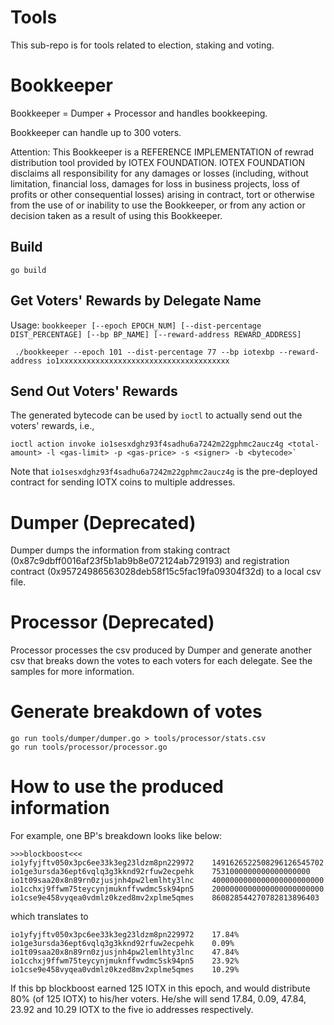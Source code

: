# Tools
This sub-repo is for tools related to election, staking and voting.

# Bookkeeper
Bookkeeper = Dumper + Processor and handles bookkeeping.

Bookkeeper can handle up to 300 voters.

Attention: 
This Bookkeeper is a REFERENCE IMPLEMENTATION of rewrad distribution tool provided by IOTEX FOUNDATION. IOTEX FOUNDATION disclaims all responsibility for any damages or losses (including, without limitation, financial loss, damages for loss in business projects, loss of profits or other consequential losses) arising in contract, tort or otherwise from the use of or inability to use the Bookkeeper, or from any action or decision taken as a result of using this Bookkeeper.


## Build
```
go build
```

## Get Voters' Rewards by Delegate Name 
Usage: `bookkeeper [--epoch EPOCH_NUM] [--dist-percentage DIST_PERCENTAGE] [--bp BP_NAME] [--reward-address REWARD_ADDRESS]`

```
 ./bookkeeper --epoch 101 --dist-percentage 77 --bp iotexbp --reward-address io1xxxxxxxxxxxxxxxxxxxxxxxxxxxxxxxxxxxxxx
```
## Send Out Voters' Rewards
The generated bytecode can be used by `ioctl` to actually send out the voters' rewards, i.e.,
```
ioctl action invoke io1sesxdghz93f4sadhu6a7242m22gphmc2aucz4g <total-amount> -l <gas-limit> -p <gas-price> -s <signer> -b <bytecode>`
```

Note that `io1sesxdghz93f4sadhu6a7242m22gphmc2aucz4g` is the pre-deployed contract for sending IOTX coins to multiple addresses.

# Dumper (Deprecated)
Dumper dumps the information from staking contract (0x87c9dbff0016af23f5b1ab9b8e072124ab729193) and registration contract (0x95724986563028deb58f15c5fac19fa09304f32d) to a local csv file.

# Processor (Deprecated)
Processor processes the csv produced by Dumper and generate another csv that breaks down the votes to each voters for each delegate. See the samples for more information.

# Generate breakdown of votes
```
go run tools/dumper/dumper.go > tools/processor/stats.csv
go run tools/processor/processor.go
```
# How to use the produced information

For example, one BP's breakdown looks like below:
```
>>>blockboost<<<
io1yfyjftv050x3pc6ee33k3eg23ldzm8pn229972    1491626522508296126545702
io1ge3ursda36ept6vqlq3g3kknd92rfuw2ecpehk    7531000000000000000000
io1t09saa20x8n89rn0zjusjnh4pw2lemlhty3lnc    4000000000000000000000000
io1cchxj9ffwm75teycynjmuknffvwdmc5sk94pn5    2000000000000000000000000
io1cse9e458vyqea0vdmlz0kzed8mv2xplme5qmes    860828544270782813896403
```
which translates to
```
io1yfyjftv050x3pc6ee33k3eg23ldzm8pn229972    17.84%
io1ge3ursda36ept6vqlq3g3kknd92rfuw2ecpehk    0.09%
io1t09saa20x8n89rn0zjusjnh4pw2lemlhty3lnc    47.84%
io1cchxj9ffwm75teycynjmuknffvwdmc5sk94pn5    23.92%
io1cse9e458vyqea0vdmlz0kzed8mv2xplme5qmes    10.29%
```

If this bp blockboost earned 125 IOTX in this epoch, and would distribute 80% (of 125 IOTX) to his/her voters. He/she will send 17.84, 0.09, 47.84, 23.92 and 10.29 IOTX to the five io addresses respectively.
